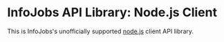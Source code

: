 # InfoJobs API Library: Node.js Client

This is InfoJobs's unofficially supported [node.js](http://nodejs.org/) client API library.
